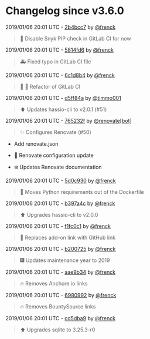 # Changelog since v3.6.0

2019/01/06 20:01 UTC - [2b4bcc7](https://github.com/hassio-addons/addon-ssh/commit/2b4bcc7e1491c2000952f4c48a92a54c6164ccab) by [@frenck](https://github.com/frenck)
> :rocket: Disable Snyk PIP check in GitLab CI for now 

2019/01/06 20:01 UTC - [5814fd6](https://github.com/hassio-addons/addon-ssh/commit/5814fd67a80412305de18cfb6fffefd3c3137674) by [@frenck](https://github.com/frenck)
> :ambulance: Fixed typo in GitLab CI file 

2019/01/06 20:01 UTC - [6c1d8b4](https://github.com/hassio-addons/addon-ssh/commit/6c1d8b45e4f5633cc24df2f614405b15e39bdd75) by [@frenck](https://github.com/frenck)
> :tractor: :rocket: Refactor of GitLab CI 

2019/01/06 20:01 UTC - [d5ff84a](https://github.com/hassio-addons/addon-ssh/commit/d5ff84ae8e85d5fd525e0ece88759b6ff5d4f478) by [@timmo001](https://github.com/timmo001)
> :arrow_up: Updates hassio-cli to v2.0.1 (#51) 

2019/01/06 20:01 UTC - [765232f](https://github.com/hassio-addons/addon-ssh/commit/765232f9d2c16dea80a88c5c9a3fb5d9332b3303) by [@renovate[bot]](https://github.com/apps/renovate)
> :sparkles: Configures Renovate (#50)

* Add renovate.json

* :shirt: Renovate configuration update

* :snowflake: Updates Renovate documentation 

2019/01/06 20:01 UTC - [5d0c930](https://github.com/hassio-addons/addon-ssh/commit/5d0c930f1a09477367d39f06c9e1c971fef73878) by [@frenck](https://github.com/frenck)
> :tractor: Moves Python requirements out of the Dockerfile 

2019/01/06 20:01 UTC - [b397a4c](https://github.com/hassio-addons/addon-ssh/commit/b397a4c6bd7d27324cdcf7d65ed5437a885c0a3e) by [@frenck](https://github.com/frenck)
> :arrow_up: Upgrades hassio-cli to v2.0.0 

2019/01/06 20:01 UTC - [f1fc0c1](https://github.com/hassio-addons/addon-ssh/commit/f1fc0c170abc5a5ced0668d144490ef3aef7faf1) by [@frenck](https://github.com/frenck)
> :tractor: Replaces add-on link with GitHub link 

2019/01/06 20:01 UTC - [b200725](https://github.com/hassio-addons/addon-ssh/commit/b2007254eb892522182bc8c5a6b1600e341e84c5) by [@frenck](https://github.com/frenck)
> :fireworks: Updates maintenance year to 2019 

2019/01/06 20:01 UTC - [aae9b34](https://github.com/hassio-addons/addon-ssh/commit/aae9b34fd8fb775194b71ca7fed2eda4af706ca1) by [@frenck](https://github.com/frenck)
> :fire: Removes Anchore.io links 

2019/01/06 20:01 UTC - [6980992](https://github.com/hassio-addons/addon-ssh/commit/69809920862b9f99ca3e90def072257cf4f4119d) by [@frenck](https://github.com/frenck)
> :fire: Removes BountySource links 

2019/01/06 20:01 UTC - [cd5dba9](https://github.com/hassio-addons/addon-ssh/commit/cd5dba9d93878518321a6008dc25a1a5b02ae1de) by [@frenck](https://github.com/frenck)
> :arrow_up: Upgrades sqlite to 3.25.3-r0 

